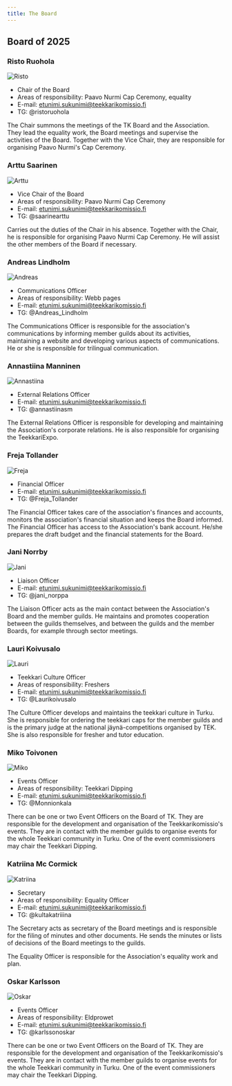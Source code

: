 ```yaml
---
title: The Board
---
```

## Board of 2025

### Risto Ruohola

![Risto]()

* Chair of the Board
* Areas of responsibility: Paavo Nurmi Cap Ceremony, equality 
* E-mail: etunimi.sukunimi@teekkarikomissio.fi
* TG: @ristoruohola

The Chair summons the meetings of the TK Board and the Association. They lead the equality work, the Board meetings and supervise the activities of the Board. Together with the Vice Chair, they are responsible for organising Paavo Nurmi's Cap Ceremony.

### Arttu Saarinen

![Arttu]()

* Vice Chair of the Board
* Areas of responsibility: Paavo Nurmi Cap Ceremony
* E-mail: etunimi.sukunimi@teekkarikomissio.fi
* TG: @saarinearttu

Carries out the duties of the Chair in his absence. Together with the Chair, he is responsible for organising Paavo Nurmi Cap Ceremony. He will assist the other members of the Board if necessary.

### Andreas Lindholm

![Andreas]()

* Communications Officer
* Areas of responsibility: Webb pages
* E-mail: etunimi.sukunimi@teekkarikomissio.fi
* TG: @Andreas_Lindholm

The Communications Officer is responsible for the association's communications by informing member guilds about its activities, maintaining a website and developing various aspects of communications. He or she is responsible for trilingual communication.

### Annastiina Manninen

![Annastiina]()

* External Relations Officer
* E-mail: etunimi.sukunimi@teekkarikomissio.fi
* TG: @annastiinasm

The External Relations Officer is responsible for developing and maintaining the Association's corporate relations. He is also responsible for organising the TeekkariExpo.

### Freja Tollander

![Freja]()

* Financial Officer
* E-mail: etunimi.sukunimi@teekkarikomissio.fi
* TG: @Freja_Tollander

The Financial Officer takes care of the association's finances and accounts, monitors the association's financial situation and keeps the Board informed. The Financial Officer has access to the Association's bank account. He/she prepares the draft budget and the financial statements for the Board.

### Jani Norrby

![Jani](/board/2024/jani-norrby-min.jpg)

* Liaison Officer
* E-mail: etunimi.sukunimi@teekkarikomissio.fi
* TG: @jani_norppa

The Liaison Officer acts as the main contact between the Association's Board and the member guilds. He maintains and promotes cooperation between the guilds themselves, and between the guilds and the member Boards, for example through sector meetings.

### Lauri Koivusalo

![Lauri]()

* Teekkari Culture Officer
* Areas of responsibility: Freshers 
* E-mail: etunimi.sukunimi@teekkarikomissio.fi
* TG: @Laurikoivusalo

The Culture Officer develops and maintains the teekkari culture in Turku. She is responsible for ordering the teekkari caps for the member guilds and is the primary judge at the national jäynä-competitions organised by TEK. She is also responsible for fresher and tutor education.

### Miko Toivonen

![Miko]()

* Events Officer
* Areas of responsibility: Teekkari Dipping
* E-mail: etunimi.sukunimi@teekkarikomissio.fi
* TG: @Monnionkala

There can be one or two Event Officers on the Board of TK. They are responsible for the development and organisation of the Teekkarikomissio's events. They are in contact with the member guilds to organise events for the whole Teekkari community in Turku. One of the event commissioners may chair the Teekkari Dipping.

### Katriina Mc Cormick

![Katriina]()

* Secretary
* Areas of responsibility: Equality Officer
* E-mail: etunimi.sukunimi@teekkarikomissio.fi
* TG: @kultakatriiina

The Secretary acts as secretary of the Board meetings and is responsible for the filing of minutes and other documents. He sends the minutes or lists of decisions of the Board meetings to the guilds.

The Equality Officer is responsible for the Association's equality work and plan.

### Oskar Karlsson

![Oskar]()

* Events Officer
* Areas of responsibility: Eldprowet
* E-mail: etunimi.sukunimi@teekkarikomissio.fi
* TG: @karlssonoskar

There can be one or two Event Officers on the Board of TK. They are responsible for the development and organisation of the Teekkarikomissio's events. They are in contact with the member guilds to organise events for the whole Teekkari community in Turku. One of the event commissioners may chair the Teekkari Dipping.

